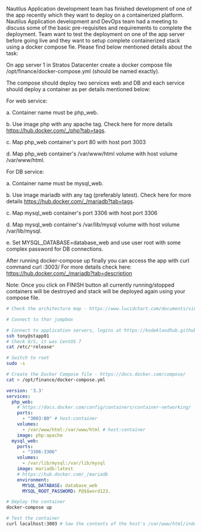 Nautilus Application development team has finished development of one of the app recently which they want to deploy on a containerized platform. Nautilus Application development and DevOps team had a meeting to discuss some of the basic pre-requisites and requirements to complete the deployment. Team want to test the deployment on one of the app server before going live and they want to setup complete containerized stack using a docker compose fie. Please find below mentioned details about the task:


On app server 1 in Stratos Datacenter create a docker compose file /opt/finance/docker-compose.yml (should be named exactly).

The compose should deploy two services web and DB and each service should deploy a container as per details mentioned below:

For web service:

a. Container name must be php_web.

b. Use image php with any apache tag. Check here for more details https://hub.docker.com/_/php?tab=tags.

c. Map php_web container's port 80 with host port 3003

d. Map php_web container's /var/www/html volume with host volume /var/www/html.

For DB service:

a. Container name must be mysql_web.

b. Use image mariadb with any tag (preferably latest). Check here for more details https://hub.docker.com/_/mariadb?tab=tags.

c. Map mysql_web container's port 3306 with host port 3306

d. Map mysql_web container's /var/lib/mysql volume with host volume /var/lib/mysql.

e. Set MYSQL_DATABASE=database_web and use user root with some complex password for DB connections.

After running docker-compose up finally you can access the app with curl command curl <server-ip or hostname>:3003/
For more details check here: https://hub.docker.com/_/mariadb?tab=description

Note: Once you click on FINISH button all currently running/stopped containers will be destroyed and stack will be deployed again using your compose file.

```bash
# Check the architecture map - https://www.lucidchart.com/documents/view/58e22de2-c446-4b49-ae0f-db79a3318e97/0_0

# Connect to thor jumpbox

# Connect to application servers, logins at https://kodekloudhub.github.io/kodekloud-engineer/docs/projects/nautilus
ssh tony@stapp01
# Check O/S, it was CentOS 7
cat /etc/*release*

# Switch to root
sudo -s

# Create the Docker Compose file - https://docs.docker.com/compose/
cat > /opt/finance/docker-compose.yml
```

```yaml
version: '3.3'
services:
  php_web:
    # https://docs.docker.com/config/containers/container-networking/
    ports:
      - "3003:80" # host:container
    volumes:
      - /var/www/html:/var/www/html # host:container
    image: php:apache
  mysql_web:
    ports:
      - "3306:3306"
    volumes:
      - /var/lib/mysql:/var/lib/mysql
    image: mariadb:latest
    # https://hub.docker.com/_/mariadb
    environment:
      MYSQL_DATABASE: database_web
      MYSQL_ROOT_PASSWORD: P@$$word123.
```

```bash
# Deploy the container
docker-compose up

# Test the container
curl localhost:3003 # Saw the contents of the host's /var/www/html/index.php
```
